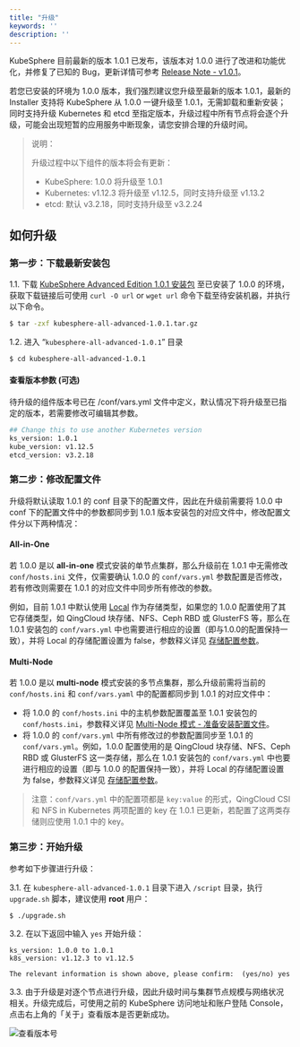 ```yaml
---
title: "升级"
keywords: ''
description: ''
---
```


KubeSphere 目前最新的版本 1.0.1 已发布，该版本对 1.0.0 进行了改进和功能优化，并修复了已知的 Bug，更新详情可参考 [Release Note - v1.0.1](../../release/release-v101)。

若您已安装的环境为 1.0.0 版本，我们强烈建议您升级至最新的版本 1.0.1，最新的 Installer 支持将 KubeSphere 从 1.0.0 一键升级至 1.0.1，无需卸载和重新安装；同时支持升级 Kubernetes 和 etcd 至指定版本，升级过程中所有节点将会逐个升级，可能会出现短暂的应用服务中断现象，请您安排合理的升级时间。

> 说明：
>
> 升级过程中以下组件的版本将会有更新：
> - KubeSphere: 1.0.0 将升级至 1.0.1
> - Kubernetes: v1.12.3 将升级至 v1.12.5，同时支持升级至 v1.13.2
> - etcd: 默认 v3.2.18，同时支持升级至 v3.2.24

## 如何升级

### 第一步：下载最新安装包

1.1. 下载 [KubeSphere Advanced Edition 1.0.1 安装包](https://kubesphere.io/download) 至已安装了 1.0.0 的环境，获取下载链接后可使用 `curl -O url` or `wget url` 命令下载至待安装机器，并执行以下命令。

```bash
$ tar -zxf kubesphere-all-advanced-1.0.1.tar.gz
```

1.2. 进入 “`kubesphere-all-advanced-1.0.1`” 目录

```bash
$ cd kubesphere-all-advanced-1.0.1
```

#### 查看版本参数 (可选)

待升级的组件版本号已在  /conf/vars.yml 文件中定义，默认情况下将升级至已指定的版本，若需要修改可编辑其参数。

```bash
## Change this to use another Kubernetes version
ks_version: 1.0.1
kube_version: v1.12.5
etcd_version: v3.2.18
```

### 第二步：修改配置文件 

升级将默认读取 1.0.1 的 conf 目录下的配置文件，因此在升级前需要将 1.0.0 中 conf 下的配置文件中的参数都同步到 1.0.1 版本安装包的对应文件中，修改配置文件分以下两种情况：

#### All-in-One

若 1.0.0 是以 **all-in-one** 模式安装的单节点集群，那么升级前在 1.0.1 中无需修改 `conf/hosts.ini` 文件，仅需要确认 1.0.0 的 `conf/vars.yml` 参数配置是否修改，若有修改则需要在 1.0.1 的对应文件中同步所有修改的参数。

例如，目前 1.0.1 中默认使用 [Local](https://kubernetes.io/docs/concepts/storage/volumes/#local) 作为存储类型，如果您的 1.0.0 配置使用了其它存储类型，如 QingCloud 块存储、NFS、Ceph RBD 或 GlusterFS 等，那么在 1.0.1 安装包的 `conf/vars.yml` 中也需要进行相应的设置（即与1.0.0的配置保持一致），并将 Local 的存储配置设置为 false，参数释义详见 [存储配置参数](../storage-configuration)。

#### Multi-Node 

若 1.0.0 是以 **multi-node** 模式安装的多节点集群，那么升级前需将当前的 `conf/hosts.ini` 和 `conf/vars.yaml` 中的配置都同步到 1.0.1 的对应文件中：
   - 将 1.0.0 的 `conf/hosts.ini` 中的主机参数配置覆盖至 1.0.1 安装包的 `conf/hosts.ini`，参数释义详见 [Multi-Node 模式 - 准备安装配置文件](../multi-node)。
   - 将 1.0.0 的 `conf/vars.yml` 中所有修改过的参数配置同步至 1.0.1 的 `conf/vars.yml`。例如，1.0.0 配置使用的是 QingCloud 块存储、NFS、Ceph RBD 或 GlusterFS 这一类存储，那么在 1.0.1 安装包的 `conf/vars.yml` 中也要进行相应的设置（即与 1.0.0 的配置保持一致），并将 Local 的存储配置设置为 false，参数释义详见 [存储配置参数](../storage-configuration)。 

> 注意：`conf/vars.yml` 中的配置项都是 `key:value` 的形式，QingCloud CSI 和 NFS in Kubernetes 两项配置的 key 在 1.0.1 已更新，若配置了这两类存储则应使用 1.0.1 中的 key。

### 第三步：开始升级

参考如下步骤进行升级：

3.1. 在 `kubesphere-all-advanced-1.0.1` 目录下进入 `/script` 目录，执行 `upgrade.sh` 脚本，建议使用 **root** 用户：

```bash
$ ./upgrade.sh
```

3.2. 在以下返回中输入 `yes` 开始升级：

```
ks_version: 1.0.0 to 1.0.1
k8s_version: v1.12.3 to v1.12.5

The relevant information is shown above, please confirm:  (yes/no) yes
```

3.3. 由于升级是对逐个节点进行升级，因此升级时间与集群节点规模与网络状况相关。升级完成后，可使用之前的 KubeSphere 访问地址和账户登陆 Console，点击右上角的「关于」查看版本是否更新成功。

![查看版本号](/advanced-1.0.1.png)